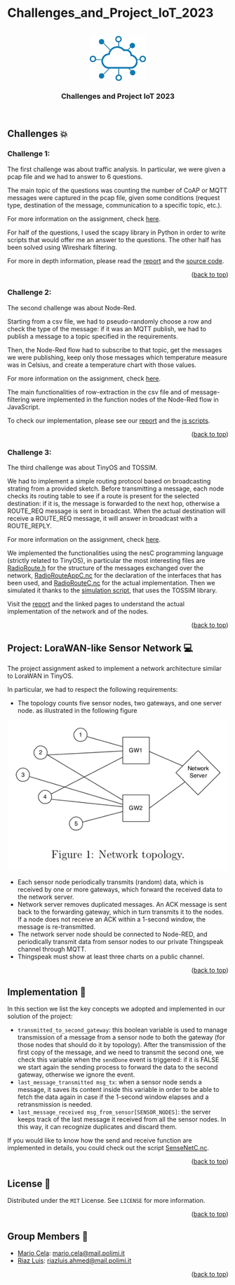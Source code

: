 # Challenges_and_Project_IoT_2023
<a name="readme-top"></a>

<!-- PROJECT LOGO -->
<br />
<div align="center">
  <a href="https://github.com/MarioCela/Challenges_and_Project_IoT_2023">
    <img src="Project/images/iot.jpg" alt="IoT" width="128">
  </a>

<h3 align="center">Challenges and Project IoT 2023</h3>
<br />
</div>

<!-- ABOUT THE PROJECT -->
## Challenges :boom:

### Challenge 1:

The first challenge was about traffic analysis. In particular, we were given a pcap file and we had to answer to 6 questions.

The main topic of the questions was counting the number of CoAP or MQTT messages were captured in the pcap file, given some conditions (request type, destination of the message, communication to a specific topic, etc.).

For more information on the assignment, check [here](Challenges/Challenge_1/src/resources/Challenge_1.pdf).

For half of the questions, I used the scapy library in Python in order to write scripts that would offer me an answer to the questions. The other half has been solved using Wireshark filtering.

For more in depth information, please read the [report](Challenges/Challenge_1/src/resources/Answers.pdf) and the [source code](Challenges/Challenge_1/src/main.py).

<p align="right">(<a href="#readme-top">back to top</a>)</p>

### Challenge 2:

The second challenge was about Node-Red. 

Starting from a csv file, we had to pseudo-randomly choose a row and check the type of the message: if it was an MQTT publish, we had to publish a message to a topic specified in the requirements.

Then, the Node-Red flow had to subscribe to that topic, get the messages we were publishing, keep only those messages which temperature measure was in Celsius, and create a temperature chart with those values.

For more information on the assignment, check [here](Challenges/Challenge_2/resources/Challenge2.pdf).

The main functionalities of row-extraction in the csv file and of message-filtering were implemented in the function nodes of the Node-Red flow in JavaScript.

To check our implementation, please see our [report](Challenges/Challenge_2/resources/Report.pdf) and the [js scripts](Challenges/Challenge_2/resources/function_nodes_scripts).

<p align="right">(<a href="#readme-top">back to top</a>)</p>

### Challenge 3:

The third challenge was about TinyOS and TOSSIM.

We had to implement a simple routing protocol based on broadcasting strating from a provided sketch. Before transmitting a message, each node checks its routing table to see if a route is present for the selected destination: if it is, the message is forwarded to the next hop, otherwise a ROUTE_REQ message is sent in broadcast. When the actual destination will receive a ROUTE_REQ message, it will answer in broadcast with a ROUTE_REPLY.

For more information on the assignment, check [here](Challenges/Challenge_3/resources/Challenge3.pdf).

We implemented the functionalities using the nesC programming language (strictly related to TinyOS), in particular the most interesting files are [RadioRoute.h](Challenges/Challenge_3/src/RadioRoute.h) for the structure of the messages exchanged over the network, [RadioRouteAppC.nc](Challenges/Challenge_3/src/RadioRouteAppC.nc) for the declaration of the interfaces that has been used, and [RadioRouteC.nc](Challenges/Challenge_3/src/RadioRouteC.nc) for the actual implementation. Then we simulated it thanks to the [simulation script](Challenges/Challenge_3/src/RunSimulationScript.py), that uses the TOSSIM library.

Visit the [report](Challenges/Challenge_3/resources/Deliverables/report.pdf) and the linked pages to understand the actual implementation of the network and of the nodes.

<p align="right">(<a href="#readme-top">back to top</a>)</p>

## Project: LoraWAN-like Sensor Network 💻

The project assignment asked to implement a network architecture similar to LoraWAN in TinyOS.

In particular, we had to respect the following requirements:
* The topology counts five sensor nodes, two gateways, and one server node. as illustrated in the following figure

<p align="center">
  <img src="Project/images/network.png" alt="network"/>
</p>

* Each sensor node periodically transmits (random) data, which is received by one or more gateways, which forward the received data to the network server.
* Network server removes duplicated messages. An ACK message is sent back to the forwarding gateway, which in turn transmits it to the nodes. If a node does not receive an ACK within a 1-second window, the message is re-transmitted.
* The network server node should be connected to Node-RED, and periodically transmit data from sensor nodes to our private Thingspeak channel through MQTT.
* Thingspeak must show at least three charts on a public channel.

<p align="right">(<a href="#readme-top">back to top</a>)</p>

## Implementation 🎯

In this section we list the key concepts we adopted and implemented in our solution of the project:
* `transmitted_to_second_gateway`: this boolean variable is used to manage transmission of a message from a sensor node to both the gateway (for those nodes that should do it by topology). After the transmission of the first copy of the message, and we need to transmit the second one, we check this variable when the `sendDone` event is triggered: if it is FALSE we start again the sending process to forward the data to the second gateway, otherwise we ignore the event.
*  `last_message_transmitted msg_tx`: when a sensor node sends a message, it saves its content inside this variable in order to be able to fetch the data again in case if the 1-second window elapses and a retransmission is needed.
*  `last_message_received msg_from_sensor[SENSOR_NODES]`: the server keeps track of the last message it received from all the sensor nodes. In this way, it can recognize duplicates and discard them.

If you would like to know how the send and receive function are implemented in details, you could check out the script [SenseNetC.nc](Project/src/SenseNetC.nc).

<p align="right">(<a href="#readme-top">back to top</a>)</p>

<!-- LICENSE -->
## License 📄

Distributed under the `MIT` License. See `LICENSE` for more information.

<p align="right">(<a href="#readme-top">back to top</a>)</p>



<!-- CONTACT -->
## Group Members 👥

* [Mario Cela](https://github.com/MarioCela): mario.cela@mail.polimi.it
* [Riaz Luis](https://github.com/riuls): riazluis.ahmed@mail.polimi.it

<p align="right">(<a href="#readme-top">back to top</a>)</p>
